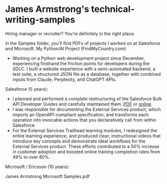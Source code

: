 # James Armstrong's technical-writing-samples 
Hiring manager or recruiter? You're definitely in the right place.

In the Samples folder, you'll find PDFs of projects I worked on at Salesforce and Microsoft.
My Python/AI Project (FindMyCountry.com)
- Working on a Python web development project since December, experiencing firsthand the friction points for developers during the SDLC.   I built a website experience with a semi-automated backend, a test suite, a structured JSON file as a database, together with combined inputs from Claude, Perplexity, and ChatGPT APIs. 

Salesforce (5 years):
- I planned and performed a complete restructuring of the Salesforce Bulk API Developer Guides and carefully maintained them. [PDF](/James_Armstrong_Saleforce_Samples_of_Developer_Documentation.pdf) or [online](https://developer.salesforce.com/docs/atlas.en-us.252.0.api_asynch.meta/api_asynch/asynch_api_intro.htm).
- I was responsible for documenting the External Services product, which imports an OpenAPI-compliant specification, and transforms each operation into invocable actions that you declaratively call from within Salesforce. 
- For the External Services Trailhead learning modules, I redesigned the entire learning experience, and produced clear, instructional videos that introduce key concepts and demonstrate ideal workflows for the External Services product. These efforts contributed to a 50% increase in customer adoption and boosted online training completion rates from 49% to over 80%.

Microsoft / Ericsson (10 years):

James Armstrong Microsoft Samples.pdf

